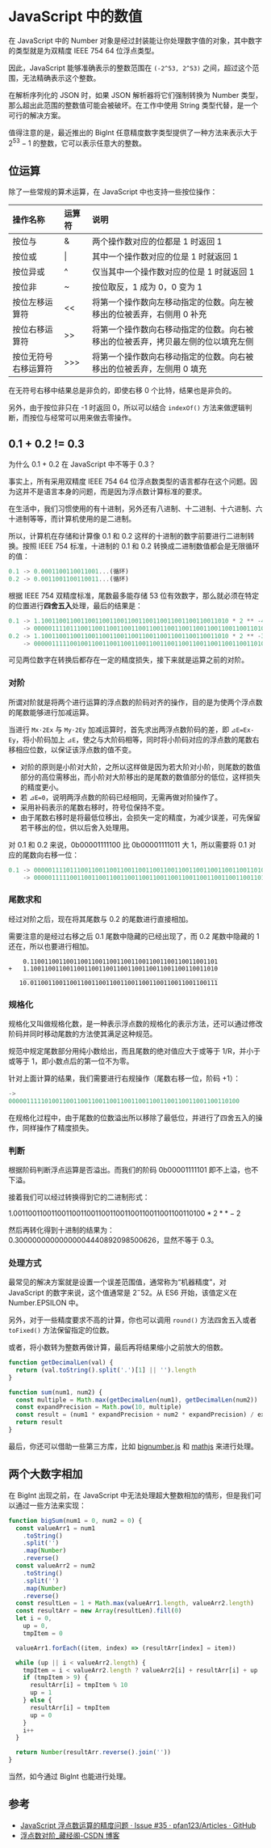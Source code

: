# JavaScript 中的数值

在 JavaScript 中的 Number 对象是经过封装能让你处理数字值的对象，其中数字的类型就是为双精度 IEEE 754 64 位浮点类型。

因此，JavaScript 能够准确表示的整数范围在 `(-2^53, 2^53)` 之间，超过这个范围，无法精确表示这个整数。

在解析序列化的 JSON 时，如果 JSON 解析器将它们强制转换为 Number 类型，那么超出此范围的整数值可能会被破坏。在工作中使用 String 类型代替，是一个可行的解决方案。

值得注意的是，最近推出的 BigInt 任意精度数字类型提供了一种方法来表示大于 $2^53 - 1$ 的整数，它可以表示任意大的整数。

## 位运算

除了一些常规的算术运算，在 JavaScript 中也支持一些按位操作：

| 操作名称 | 运算符 | 说明 |
| :-- | :-- | :-- |
| 按位与 | & | 两个操作数对应的位都是 1 时返回 1 |
| 按位或 | &#124; | 其中一个操作数对应的位是 1 时就返回 1 |
| 按位异或 | ^ | 仅当其中一个操作数对应的位是 1 时就返回 1 |
| 按位非 | ~ | 按位取反，1 成为 0，0 变为 1 |
| 按位左移运算符 | << | 将第一个操作数向左移动指定的位数。向左被移出的位被丢弃，右侧用 0 补充 |
| 按位右移运算符 | >> | 将第一个操作数向右移动指定的位数。向右被移出的位被丢弃，拷贝最左侧的位以填充左侧 |
| 按位无符号右移运算符 | >>> | 将第一个操作数向右移动指定的位数。向右被移出的位被丢弃，左侧用 0 填充 |

在无符号右移中结果总是非负的，即使右移 0 个比特，结果也是非负的。

另外，由于按位非只在 -1 时返回 0，所以可以结合 `indexOf()` 方法来做逻辑判断，而按位与经常可以用来做去零操作。

## 0.1 + 0.2 != 0.3

为什么 0.1 + 0.2 在 JavaScript 中不等于 0.3？

事实上，所有采用双精度 IEEE 754 64 位浮点数类型的语言都存在这个问题。因为这并不是语言本身的问题，而是因为浮点数计算标准的要求。

在生活中，我们习惯使用的有十进制，另外还有八进制、十二进制、十六进制、六十进制等等，而计算机使用的是二进制。

所以，计算机在存储和计算像 0.1 和 0.2 这样的十进制的数字前要进行二进制转换。按照 IEEE 754 标准，十进制的 0.1 和 0.2 转换成二进制数值都会是无限循环的值：

```js
0.1 -> 0.0001100110011001...(循环)
0.2 -> 0.0011001100110011...(循环)
```

根据 IEEE 754 双精度标准，尾数最多能存储 53 位有效数字，那么就必须在特定的位置进行**四舍五入**处理，最后的结果是：

```js
0.1 -> 1.1001100110011001100110011001100110011001100110011010 * 2 ** -4
    -> 0000011110111001100110011001100110011001100110011001100110011010
0.2 -> 1.1001100110011001100110011001100110011001100110011010 * 2 ** -3
    -> 0000011111001001100110011001100110011001100110011001100110011010
```

可见两位数字在转换后都存在一定的精度损失，接下来就是运算之前的对阶。

### 对阶

所谓对阶就是将两个进行运算的浮点数的阶码对齐的操作，目的是为使两个浮点数的尾数能够进行加减运算。

当进行 `Mx·2Ex` 与 `My·2Ey` 加减运算时，首先求出两浮点数阶码的差，即 `⊿E=Ex-Ey`，将小阶码加上 `⊿E`，使之与大阶码相等，同时将小阶码对应的浮点数的尾数右移相应位数，以保证该浮点数的值不变。

- 对阶的原则是小阶对大阶，之所以这样做是因为若大阶对小阶，则尾数的数值部分的高位需移出，而小阶对大阶移出的是尾数的数值部分的低位，这样损失的精度更小。
- 若 `⊿E=0`，说明两浮点数的阶码已经相同，无需再做对阶操作了。
- 采用补码表示的尾数右移时，符号位保持不变。
- 由于尾数右移时是将最低位移出，会损失一定的精度，为减少误差，可先保留若干移出的位，供以后舍入处理用。

对 0.1 和 0.2 来说，0b00001111100 比 0b00001111011 大 1，所以需要将 0.1 对应的尾数向右移一位：

```js
0.1 -> 0000011110111001100110011001100110011001100110011001100110011010
    -> 0000011111001100110011001100110011001100110011001100110011001101
```

### 尾数求和

经过对阶之后，现在将其尾数与 0.2 的尾数进行直接相加。

需要注意的是经过右移之后 0.1 尾数中隐藏的已经出现了，而 0.2 尾数中隐藏的 1 还在，所以也要进行相加。

```plaintext
    0.1100110011001100110011001100110011001100110011001101
+   1.1001100110011001100110011001100110011001100110011010
    ______________________________________________________
   10.0110011001100110011001100110011001100110011001100111
```

### 规格化

规格化又叫做规格化数，是一种表示浮点数的规格化的表示方法，还可以通过修改阶码并同时移动尾数的方法使其满足这种规范。

规范中规定尾数部分用纯小数给出，而且尾数的绝对值应大于或等于 1/R，并小于或等于 1，即小数点后的第一位不为零。

针对上面计算的结果，我们需要进行右规操作（尾数右移一位，阶码 +1）：

```js
->
0000011111010011001100110011001100110011001100110011001100110100
```

在规格化过程中，由于尾数的位数溢出所以移除了最低位，并进行了四舍五入的操作，同样操作了精度损失。

### 判断

根据阶码判断浮点运算是否溢出。而我们的阶码 0b00001111101 即不上溢，也不下溢。

接着我们可以经过转换得到它的二进制形式：

$1.0011001100110011001100110011001100110011001100110100 * 2 ** -2$

然后再转化得到十进制的结果为：0.30000000000000004440892098500626，显然不等于 0.3。

### 处理方式

最常见的解决方案就是设置一个误差范围值，通常称为“机器精度”，对 JavaScript 的数字来说，这个值通常是 $2^-52$。从 ES6 开始，该值定义在 Number.EPSILON 中。

另外，对于一些精度要求不高的计算，你也可以调用 `round()` 方法四舍五入或者 `toFixed()` 方法保留指定的位数。

或者，将小数转为整数再做计算，最后再将结果缩小之前放大的倍数。

```js
function getDecimalLen(val) {
  return (val.toString().split('.')[1] || '').length
}

function sum(num1, num2) {
  const multiple = Math.max(getDecimalLen(num1), getDecimalLen(num2))
  const expandPrecision = Math.pow(10, multiple)
  const result = (num1 * expandPrecision + num2 * expandPrecision) / expandPrecision
  return result
}
```

最后，你还可以借助一些第三方库，比如 [bignumber.js][bignumber_js] 和 [mathjs][mathjs] 来进行处理。

## 两个大数字相加

在 BigInt 出现之前，在 JavaScript 中无法处理超大整数相加的情形，但是我们可以通过一些方法来实现：

```js
function bigSum(num1 = 0, num2 = 0) {
  const valueArr1 = num1
    .toString()
    .split('')
    .map(Number)
    .reverse()
  const valueArr2 = num2
    .toString()
    .split('')
    .map(Number)
    .reverse()
  const resultLen = 1 + Math.max(valueArr1.length, valueArr2.length)
  const resultArr = new Array(resultLen).fill(0)
  let i = 0,
    up = 0,
    tmpItem = 0

  valueArr1.forEach((item, index) => (resultArr[index] = item))

  while (up || i < valueArr2.length) {
    tmpItem = i < valueArr2.length ? valueArr2[i] + resultArr[i] + up : resultArr[i] + up
    if (tmpItem > 9) {
      resultArr[i] = tmpItem % 10
      up = 1
    } else {
      resultArr[i] = tmpItem
      up = 0
    }
    i++
  }

  return Number(resultArr.reverse().join(''))
}
```

当然，如今通过 BigInt 也能进行处理。

## 参考

- [JavaScript 浮点数运算的精度问题 · Issue #35 · pfan123/Articles · GitHub](https://github.com/pfan123/Articles/issues/35)
- [浮点数对阶\_藏经阁-CSDN 博客](https://blog.csdn.net/a10201516595/article/details/103825861)

[bignumber_js]: https://github.com/MikeMcl/bignumber.js
[mathjs]: https://github.com/josdejong/mathjs
